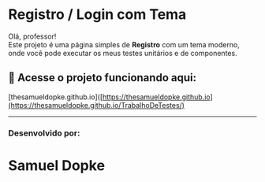 # Registro / Login com Tema

Olá, professor!  
Este projeto é uma página simples de **Registro** com um tema moderno, onde você pode executar os meus testes unitários e de componentes.

## 🔗 Acesse o projeto funcionando aqui:  
[thesamueldopke.github.io]([https://thesamueldopke.github.io](https://thesamueldopke.github.io/TrabalhoDeTestes/)

---

### Desenvolvido por:  
# **Samuel Dopke**
